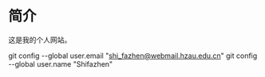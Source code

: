# 简介

这是我的个人网站。

  git config --global user.email "shi_fazhen@webmail.hzau.edu.cn"
  git config --global user.name "Shifazhen"